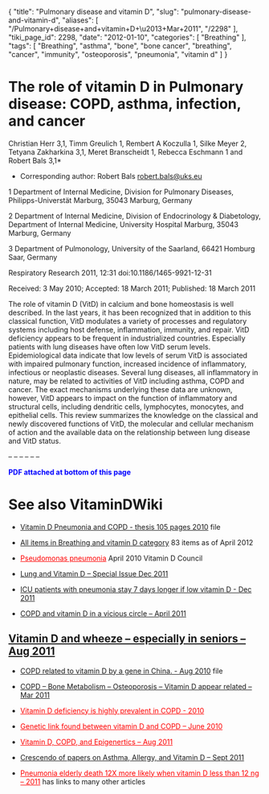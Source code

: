 {
    "title": "Pulmonary disease and vitamin D",
    "slug": "pulmonary-disease-and-vitamin-d",
    "aliases": [
        "/Pulmonary+disease+and+vitamin+D+\u2013+Mar+2011",
        "/2298"
    ],
    "tiki_page_id": 2298,
    "date": "2012-01-10",
    "categories": [
        "Breathing"
    ],
    "tags": [
        "Breathing",
        "asthma",
        "bone",
        "bone cancer",
        "breathing",
        "cancer",
        "immunity",
        "osteoporosis",
        "pneumonia",
        "vitamin d"
    ]
}


# The role of vitamin D in Pulmonary disease: COPD, asthma, infection, and cancer

Christian Herr 3,1, Timm Greulich 1, Rembert A Koczulla 1, Silke Meyer 2, Tetyana Zakharkina 3,1, Meret Branscheidt 1, Rebecca Eschmann 1 and Robert Bals 3,1*

* Corresponding author: Robert Bals robert.bals@uks.eu

1 Department of Internal Medicine, Division for Pulmonary Diseases, Philipps-Universtät Marburg, 35043 Marburg, Germany

2 Department of Internal Medicine, Division of Endocrinology & Diabetology, Department of Internal Medicine, University Hospital Marburg, 35043 Marburg, Germany

3 Department of Pulmonology, University of the Saarland, 66421 Homburg Saar, Germany

Respiratory Research 2011, 12:31 doi:10.1186/1465-9921-12-31

Received:	3 May 2010; Accepted:	18 March 2011; Published:	18 March 2011

The role of vitamin D (VitD) in calcium and bone homeostasis is well described. In the last years, it has been recognized that in addition to this classical function, VitD modulates a variety of processes and regulatory systems including host defense, inflammation, immunity, and repair. VitD deficiency appears to be frequent in industrialized countries. Especially patients with lung diseases have often low VitD serum levels. Epidemiological data indicate that low levels of serum VitD is associated with impaired pulmonary function, increased incidence of inflammatory, infectious or neoplastic diseases. Several lung diseases, all inflammatory in nature, may be related to activities of VitD including asthma, COPD and cancer. The exact mechanisms underlying these data are unknown, however, VitD appears to impact on the function of inflammatory and structural cells, including dendritic cells, lymphocytes, monocytes, and epithelial cells. This review summarizes the knowledge on the classical and newly discovered functions of VitD, the molecular and cellular mechanism of action and the available data on the relationship between lung disease and VitD status.

– – – – – – 

 **<span style="color:#00F;">PDF attached at bottom of this page</span>** 

# See also VitaminDWiki

* [Vitamin D Pneumonia and COPD - thesis 105 pages 2010](https://www.VitaminDWiki.com/tiki-download_file.php?fileId=1401) file

* [All items in Breathing and vitamin D category](https://www.VitaminDWiki.com/tiki-browse_categories.php?parentId=7&deep=off&type=) 83 items as of April 2012

* <a href="/posts/pseudomonas-pneumonia" style="color: red; text-decoration: underline;" title="This link has an unknown page_id: 101">Pseudomonas pneumonia</a>  April 2010 Vitamin D Council

* [Lung and Vitamin D – Special Issue Dec 2011](/posts/lung-and-vitamin-d-special-issue)

* [ICU patients with pneumonia stay 7 days longer if low vitamin D - Dec 2011](/posts/icu-patients-with-pneumonia-stay-7-days-longer-if-low-vitamin-d)

* [COPD and vitamin D in a vicious circle – April 2011](/posts/copd-and-vitamin-d-in-a-vicious-circle)

## [Vitamin D and wheeze – especially in seniors – Aug 2011](/posts/vitamin-d-and-wheeze-especially-in-seniors)

* [COPD related to vitamin D by a gene in China. - Aug 2010](https://www.VitaminDWiki.com/tiki-download_file.php?fileId=1339) file

* [COPD – Bone Metabolism – Osteoporosis – Vitamin D appear related – Mar 2011](/posts/copd-bone-metabolism-osteoporosis-vitamin-d-appear-related)

* <a href="/posts/vitamin-d-deficiency-is-highly-prevalent-in-copd-2010" style="color: red; text-decoration: underline;" title="This link has an unknown page_id: 89">Vitamin D deficiency is highly prevalent in COPD - 2010</a>

* <a href="/posts/genetic-link-found-between-vitamin-d-and-copd" style="color: red; text-decoration: underline;" title="This link has an unknown page_id: 913">Genetic link found between vitamin D and COPD – June 2010</a>

* <a href="/posts/vitamin-d-copd-and-epigenertics" style="color: red; text-decoration: underline;" title="This link has an unknown page_id: 2047">Vitamin D, COPD, and Epigenertics – Aug 2011</a>

* [Crescendo of papers on Asthma, Allergy, and Vitamin D – Sept 2011](/posts/crescendo-of-papers-on-asthma-allergy-and-vitamin-d)

* <a href="/posts/pneumonia-elderly-death-12x-more-likely-when-vitamin-d-less-than-12-ng-2011" style="color: red; text-decoration: underline;" title="This link has an unknown page_id: 1324">Pneumonia elderly death 12X more likely when vitamin D less than 12 ng – 2011</a> has links to many other articles